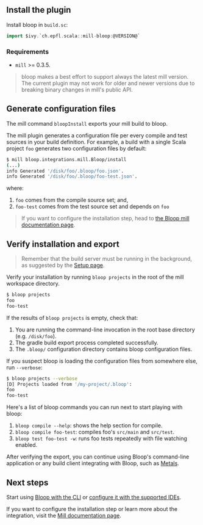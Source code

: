 ## Install the plugin

Install bloop in `build.sc`:

```scala
import $ivy.`ch.epfl.scala::mill-bloop:@VERSION@`
```

### Requirements

* `mill` >= 0.3.5.

> bloop makes a best effort to support always the latest mill version. The current plugin may not
work for older and newer versions due to breaking binary changes in mill's public API.

## Generate configuration files

The mill command `bloopInstall` exports your mill build to bloop.

The mill plugin generates a configuration file per every compile and test sources in your build
definition. For example, a build with a single Scala project `foo` generates two configuration files
by default:

```bash
$ mill bloop.integrations.mill.Bloop/install
(...)
info Generated '/disk/foo/.bloop/foo.json'.
info Generated '/disk/foo/.bloop/foo-test.json'.
```

where:
1. `foo` comes from the compile source set; and,
1. `foo-test` comes from the test source set and depends on `foo`

> If you want to configure the installation step, head to [the Bloop mill documentation
page](build-tools/mill.md).

## Verify installation and export

> Remember that the build server must be running in the background, as suggested by the [Setup
page](/setup).

Verify your installation by running `bloop projects` in the root of the mill workspace directory.

```bash
$ bloop projects
foo
foo-test
```

If the results of `bloop projects` is empty, check that:

1. You are running the command-line invocation in the root base directory (e.g. `/disk/foo`).
1. The gradle build export process completed successfully.
1. The `.bloop/` configuration directory contains bloop configuration files.

If you suspect bloop is loading the configuration files from somewhere else, run `--verbose`:

```bash
$ bloop projects --verbose
[D] Projects loaded from '/my-project/.bloop':
foo
foo-test
```

Here's a list of bloop commands you can run next to start playing with bloop:

1. `bloop compile --help`: shows the help section for compile.
1. `bloop compile foo-test`: compiles foo's `src/main` and `src/test`.
1. `bloop test foo-test -w`: runs foo tests repeatedly with file watching enabled.

After verifying the export, you can continue using Bloop's command-line application or any build
client integrating with Bloop, such as [Metals](https://scalameta.org/metals/).

## Next steps

Start using [Bloop with the CLI](docs/usage) or [configure it with the supported
IDEs](docs/ides/overview).

If you want to configure the installation step or learn more about the integration, visit the
[Mill documentation page](docs/build-tools/mill).

